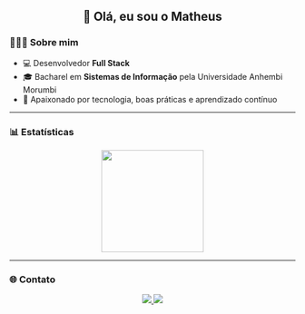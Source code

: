 <h2 align="center">👋 Olá, eu sou o Matheus</h2>

<h3>👨🏻‍💻 Sobre mim</h3>

- 💻 Desenvolvedor **Full Stack**  
- 🎓 Bacharel em **Sistemas de Informação** pela Universidade Anhembi Morumbi  
- 🚀 Apaixonado por tecnologia, boas práticas e aprendizado contínuo  

---

<h3>📊 Estatísticas</h3>

<div align="center">
  <a href="https://github.com/Math-rm1">
    <img height="180em" src="https://github-readme-stats.vercel.app/api/top-langs/?username=Math-rm1&layout=compact&theme=tokyonight" />
  </a>
</div>

---

<h3>🌐 Contato</h3>

<div align="center">
  <a href="mailto:matheusrmariano.dev@gmail.com">
    <img src="https://img.shields.io/badge/Gmail-D14836?style=for-the-badge&logo=gmail&logoColor=white" />
  </a>
  <a href="https://www.linkedin.com/in/matheus-r-mariano" target="_blank">
    <img src="https://img.shields.io/badge/LinkedIn-0077B5?style=for-the-badge&logo=linkedin&logoColor=white" />
  </a>
</div>
